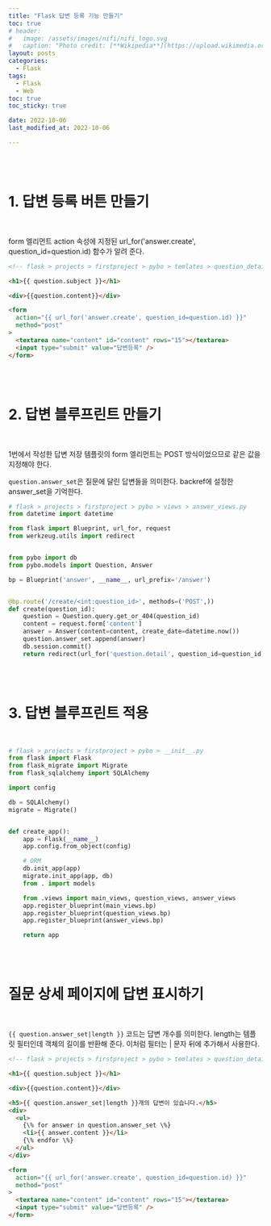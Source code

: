 ```yaml
---
title: "Flask 답변 등록 기능 만들기"
toc: true
# header:
#   image: /assets/images/nifi/nifi_logo.svg
#   caption: "Photo credit: [**Wikipedia**](https://upload.wikimedia.org/wikipedia/commons/f/ff/Apache-nifi-logo.svg)"
layout: posts
categories:
  - Flask
tags:
  - Flask
  - Web
toc: true
toc_sticky: true

date: 2022-10-06
last_modified_at: 2022-10-06

---
```


<br><br>

# 1. 답변 등록 버튼 만들기

<br>

form 엘리먼트 action 속성에 지정된 url_for('answer.create', question_id=question.id) 함수가 알려 준다.

```html
<!-- flask > projects > firstproject > pybo > temlates > question_detail.html -->

<h1>{{ question.subject }}</h1>

<div>{{question.content}}</div>

<form
  action="{{ url_for('answer.create', question_id=question.id) }}"
  method="post"
>
  <textarea name="content" id="content" rows="15"></textarea>
  <input type="submit" value="답변등록" />
</form>
```

<br><br>

# 2. 답변 블루프린트 만들기

<br>

1번에서 작성한 답변 저장 템플릿의 form 엘리먼트는 POST 방식이었으므로 같은 값을 지정해야 한다.

`question.answer_set`은 질문에 달린 답변들을 의미한다. backref에 설정한 answer_set을 기억한다.

```python
# flask > projects > firstproject > pybo > views > answer_views.py
from datetime import datetime

from flask import Blueprint, url_for, request
from werkzeug.utils import redirect


from pybo import db
from pybo.models import Question, Answer

bp = Blueprint('answer', __name__, url_prefix='/answer')


@bp.route('/create/<int:question_id>', methods=('POST',))
def create(question_id):
    question = Question.query.get_or_404(question_id)
    content = request.form['content']
    answer = Answer(content=content, create_date=datetime.now())
    question.answer_set.append(answer)
    db.session.commit()
    return redirect(url_for('question.detail', question_id=question_id))
```

<br><br>

# 3. 답변 블루프린트 적용

<br>

```python
# flask > projects > firstproject > pybo > __init__.py
from flask import Flask
from flask_migrate import Migrate
from flask_sqlalchemy import SQLAlchemy

import config

db = SQLAlchemy()
migrate = Migrate()


def create_app():
    app = Flask(__name__)
    app.config.from_object(config)

    # ORM
    db.init_app(app)
    migrate.init_app(app, db)
    from . import models

    from .views import main_views, question_views, answer_views
    app.register_blueprint(main_views.bp)
    app.register_blueprint(question_views.bp)
    app.register_blueprint(answer_views.bp)

    return app
```

<br><br>

# 질문 상세 페이지에 답변 표시하기

<br>

`{{ question.answer_set|length }}` 코드는 답변 개수를 의미한다. length는 템플릿 필터인데 객체의 길이를 반환해 준다. 이처럼 필터는 | 문자 뒤에 추가해서 사용한다.

```html
<!-- flask > projects > firstproject > pybo > temlates > question_detail.html -->

<h1>{{ question.subject }}</h1>

<div>{{question.content}}</div>

<h5>{{ question.answer_set|length }}개의 답변이 있습니다.</h5>
<div>
  <ul>
    {\% for answer in question.answer_set \%}
    <li>{{ answer.content }}</li>
    {\% endfor \%}
  </ul>
</div>

<form
  action="{{ url_for('answer.create', question_id=question.id) }}"
  method="post"
>
  <textarea name="content" id="content" rows="15"></textarea>
  <input type="submit" value="답변등록" />
</form>
```

<br><br>
